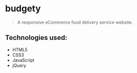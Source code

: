 # budgety
> A responsive eCommerce food delivery service website.

## Technologies used:
- HTML5
- CSS3
- JavaScript
- jQuery

